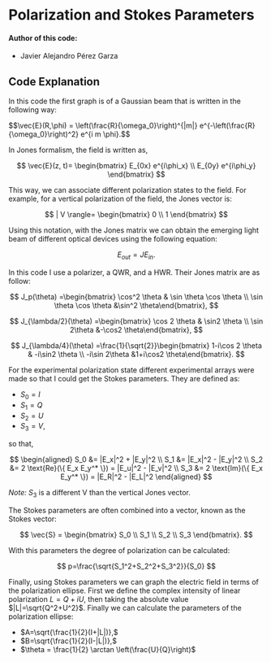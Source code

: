# Polarization and Stokes Parameters

<h4>Author of this code:</h4>

- Javier Alejandro Pérez Garza

## Code Explanation

In this code the first graph is of a Gaussian beam that is written in the following way:

$$\vec{E}(R,\phi) = \left(\frac{R}{\omega_0}\right)^{|m|} e^{-\left(\frac{R}{\omega_0}\right)^2\} e^{i m \phi}.$$

In Jones formalism, the field is written as,

$$
\vec{E}(z, t)= 
\begin{bmatrix}
E_{0x} e^{i\phi_x} \\
E_{0y} e^{i\phi_y}
\end{bmatrix}
$$

This way, we can associate different polarization states to the field. For example, for a vertical polarization of the field, the Jones vector is:

$$
| V \rangle=
\begin{bmatrix}
0 \\
1
\end{bmatrix}
$$

Using this notation, with the Jones matrix we can obtain the emerging light beam of different optical devices using the following equation:

$$E_{out}=JE_{in}.$$

In this code I use a polarizer, a QWR, and a HWR. Their Jones matrix are as follow:

$$
J_p(\theta) =\begin{bmatrix} \cos^2 \theta  & \sin \theta \cos \theta \\
\sin \theta \cos \theta &\sin^2 \theta\end{bmatrix}, 
$$

$$
J_{\lambda/2}(\theta) =\begin{bmatrix} \cos 2 \theta  & \sin2 \theta  \\ 
\sin 2\theta  &-\cos2 \theta\end{bmatrix}, 
$$

$$
J_{\lambda/4}(\theta) =\frac{1}{\sqrt{2}}\begin{bmatrix} 1-i\cos 2 \theta  & -i\sin2 \theta  \\ 
-i\sin 2\theta  &1+i\cos2 \theta\end{bmatrix}.
$$

For the experimental polarization state different experimental arrays were made so that I could get the Stokes parameters. They are defined as:
- $S_0 = I$
- $S_1 = Q$
- $S_2 = U$
- $S_3 = V,$

so that,

$$
\begin{aligned}
S_0 &= |E_x|^2 + |E_y|^2 \\
S_1 &= |E_x|^2 - |E_y|^2 \\
S_2 &= 2 \text{Re}(\{ E_x E_y^* \}) = |E_u|^2 - |E_v|^2 \\
S_3 &= 2 \text{Im}(\{ E_x E_y^* \}) = |E_R|^2 - |E_L|^2
\end{aligned}
$$

_Note:_ $S_3$ is a different V than the vertical Jones vector.

The Stokes parameters are often combined into a vector, known as the Stokes vector:

$$
\vec{S} = \begin{bmatrix}
S_0 \\
S_1 \\
S_2 \\
S_3
\end{bmatrix}.
$$

With this parameters the degree of polarization can be calculated: 

$$
p=\frac{\sqrt{S_1^2+S_2^2+S_3^2}}{S_0}
$$

Finally, using Stokes parameters we can graph the electric field in terms of the polarization ellipse. First we define the complex intensity of linear polarization $L= Q+iU$, then taking the absolute value $|L|=\sqrt{Q^2+U^2}$. Finally we can calculate the parameters of the polarization ellipse:

- $A=\sqrt{\frac{1}{2}(I+|L|)},$
- $B=\sqrt{\frac{1}{2}(I-|L|)},$
- $\theta = \frac{1}{2} \arctan \left(\frac{U}{Q}\right)$





